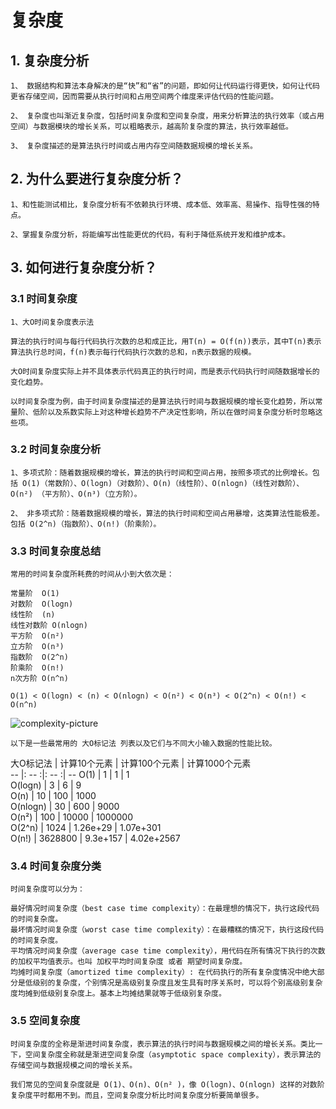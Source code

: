 # 复杂度

## 1. 复杂度分析

    1、 数据结构和算法本身解决的是“快”和“省”的问题，即如何让代码运行得更快，如何让代码更省存储空间，因而需要从执行时间和占用空间两个维度来评估代码的性能问题。

    2、 复杂度也叫渐近复杂度，包括时间复杂度和空间复杂度，用来分析算法的执行效率（或占用空间）与数据模块的增长关系，可以粗略表示，越高阶复杂度的算法，执行效率越低。

    3、 复杂度描述的是算法执行时间或占用内存空间随数据规模的增长关系。

## 2. 为什么要进行复杂度分析？

    1、和性能测试相比，复杂度分析有不依赖执行环境、成本低、效率高、易操作、指导性强的特点。

    2、掌握复杂度分析，将能编写出性能更优的代码，有利于降低系统开发和维护成本。

## 3. 如何进行复杂度分析？

### 3.1 时间复杂度

    1、大O时间复杂度表示法

    算法的执行时间与每行代码执行次数的总和成正比，用T(n) = O(f(n))表示，其中T(n)表示算法执行总时间，f(n)表示每行代码执行次数的总和，n表示数据的规模。

    大O时间复杂度实际上并不具体表示代码真正的执行时间，而是表示代码执行时间随数据增长的变化趋势。

    以时间复杂度为例，由于时间复杂度描述的是算法执行时间与数据规模的增长变化趋势，所以常量阶、低阶以及系数实际上对这种增长趋势不产决定性影响，所以在做时间复杂度分析时忽略这些项。

### 3.2 时间复杂度分析
    
    1、多项式阶：随着数据规模的增长，算法的执行时间和空间占用，按照多项式的比例增长。包括 O(1)（常数阶）、O(logn)（对数阶）、O(n)（线性阶）、O(nlogn)（线性对数阶）、O(n²) （平方阶）、O(n³)（立方阶）。

    2、 非多项式阶：随着数据规模的增长，算法的执行时间和空间占用暴增，这类算法性能极差。包括 O(2^n)（指数阶）、O(n!)（阶乘阶）。


### 3.3 时间复杂度总结

    常用的时间复杂度所耗费的时间从小到大依次是：

    常量阶  O(1)
    对数阶  O(logn)
    线性阶  (n)
    线性对数阶 O(nlogn)
    平方阶  O(n²)
    立方阶  O(n³)
    指数阶  O(2^n)
    阶乘阶  O(n!)
    n次方阶 O(n^n)

    O(1) < O(logn) < (n) < O(nlogn) < O(n²) < O(n³) < O(2^n) < O(n!) < O(n^n)

![complexity-picture](https://ideallife.oos-hz.ctyunapi.cn/c7e65d81-7051-4502-be63-38230f308728.png)

    以下是一些最常用的 大O标记法 列表以及它们与不同大小输入数据的性能比较。

大O标记法	   |   计算10个元素	   |   计算100个元素    |   计算1000个元素  
    --           |:    --        :|:       --        :|       --
    O(1)	      |      1	        |        1	       |         1            
    O(logn)	  |      3	        |        6	       |         9           
    O(n)	      |      10	        |       100	       |        1000         
    O(nlogn)     |      30	        |       600	       |        9000         
    O(n²)        |      100	    |      10000	   |       1000000       
    O(2^n)	      |      1024	    |     1.26e+29	   |      1.07e+301     
    O(n!)	      |     3628800	    |     9.3e+157	   |      4.02e+2567      

### 3.4 时间复杂度分类

    时间复杂度可以分为：

    最好情况时间复杂度（best case time complexity）：在最理想的情况下，执行这段代码的时间复杂度。
    最坏情况时间复杂度（worst case time complexity）：在最糟糕的情况下，执行这段代码的时间复杂度。
    平均情况时间复杂度（average case time complexity），用代码在所有情况下执行的次数的加权平均值表示。也叫 加权平均时间复杂度 或者 期望时间复杂度。
    均摊时间复杂度（amortized time complexity）: 在代码执行的所有复杂度情况中绝大部分是低级别的复杂度，个别情况是高级别复杂度且发生具有时序关系时，可以将个别高级别复杂度均摊到低级别复杂度上。基本上均摊结果就等于低级别复杂度。


### 3.5 空间复杂度

    时间复杂度的全称是渐进时间复杂度，表示算法的执行时间与数据规模之间的增长关系。类比一下，空间复杂度全称就是渐进空间复杂度（asymptotic space complexity），表示算法的存储空间与数据规模之间的增长关系。

    我们常见的空间复杂度就是 O(1)、O(n)、O(n² )，像 O(logn)、O(nlogn) 这样的对数阶复杂度平时都用不到。而且，空间复杂度分析比时间复杂度分析要简单很多。








